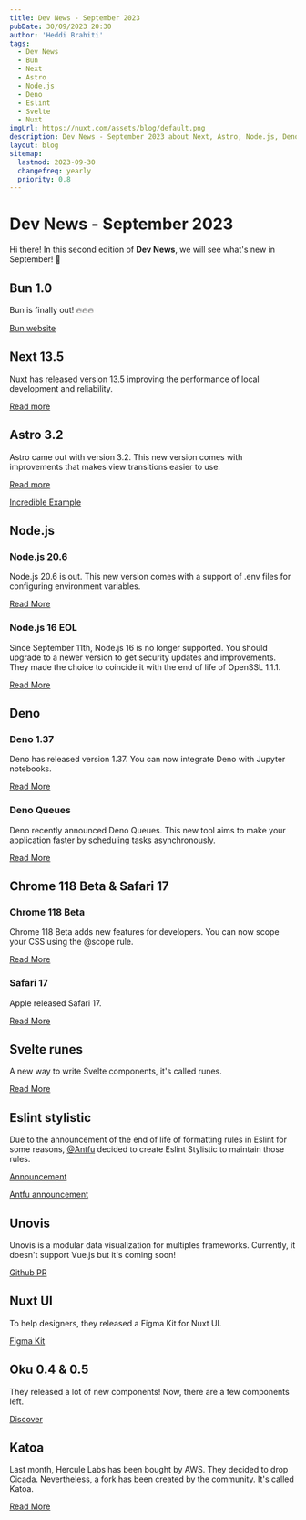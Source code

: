 ```yaml
---
title: Dev News - September 2023
pubDate: 30/09/2023 20:30
author: 'Heddi Brahiti'
tags:
  - Dev News
  - Bun
  - Next
  - Astro
  - Node.js
  - Deno
  - Eslint
  - Svelte
  - Nuxt
imgUrl: https://nuxt.com/assets/blog/default.png
description: Dev News - September 2023 about Next, Astro, Node.js, Deno and more!
layout: blog
sitemap:
  lastmod: 2023-09-30
  changefreq: yearly
  priority: 0.8
---
```


# Dev News - September 2023

Hi there! In this second edition of **Dev News**, we will see what's new in September! 👀

## Bun 1.0

Bun is finally out! 🔥🔥🔥

[Bun website](https://bun.sh/)

## Next 13.5

Nuxt has released version 13.5 improving the performance of local development and reliability.

[Read more](https://nextjs.org/blog/next-13-5)

## Astro 3.2

Astro came out with version 3.2. This new version comes with improvements that makes view transitions easier to use.

[Read more](https://astro.build/blog/astro-320/)

[Incredible Example](https://twitter.com/astrodotbuild/status/1707918024471355406)

## Node.js

### Node.js 20.6

Node.js 20.6 is out. This new version comes with a support of .env files for configuring environment variables.

[Read More](https://nodejs.org/fr/blog/release/v20.6.0)

### Node.js 16 EOL

Since September 11th, Node.js 16 is no longer supported. You should upgrade to a newer version to get security updates and improvements.
They made the choice to coincide it with the end of life of OpenSSL 1.1.1.

[Read More](https://nodejs.org/fr/blog/announcements/nodejs16-eol)

## Deno

### Deno 1.37

Deno has released version 1.37. You can now integrate Deno with Jupyter notebooks.

[Read More](https://deno.com/blog/v1.37)

### Deno Queues

Deno recently announced Deno Queues. This new tool aims to make your application faster by scheduling tasks asynchronously.

[Read More](https://deno.com/blog/queues)

## Chrome 118 Beta & Safari 17

### Chrome 118 Beta

Chrome 118 Beta adds new features for developers. You can now scope your CSS using the @scope rule.

[Read More](https://developer.chrome.com/blog/chrome-118-beta/)

### Safari 17

Apple released Safari 17.

[Read More](https://developer.apple.com/documentation/safari-release-notes/safari-17-release-notes)

## Svelte runes

A new way to write Svelte components, it's called runes.

[Read More](https://svelte.dev/blog/runes)

## Eslint stylistic

Due to the announcement of the end of life of formatting rules in Eslint for some reasons, [@Antfu](https://github.com/antfu) decided to create Eslint Stylistic to maintain those rules.

[Announcement](https://x.com/geteslint/status/1699890649276026924)

[Antfu announcement](https://x.com/antfu7/status/1701273844433252623)

## Unovis

Unovis is a modular data visualization for multiples frameworks. Currently, it doesn't support Vue.js but it's coming soon!

[Github PR](https://github.com/f5/unovis)

## Nuxt UI

To help designers, they released a Figma Kit for Nuxt UI.

[Figma Kit](https://www.figma.com/community/file/1288455405058138934/nuxt-ui)

## Oku 0.4 & 0.5

They released a lot of new components! Now, there are a few components left.

[Discover](https://oku-ui.com/)

## Katoa

Last month, Hercule Labs has been bought by AWS. They decided to drop Cicada. Nevertheless, a fork has been created by the community. It's called Katoa.

[Read More](https://github.com/katoahq)
